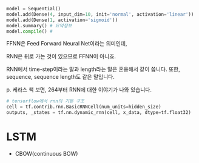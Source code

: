 ```python
model = Sequential()
model.add(Dense(4, input_dim=10, init='normal', activation='linear'))
model.add(Dense(1, activation='sigmoid'))
model.summary() # 요약정보
model.compile() # 
```

FFNN은 Feed Forward Neural Net이라는 의미인데,

RNN은 뒤로 가는 것이 있으므로 FFNN이 아니죠.

RNN에서 time-step이라는 말과 length라는 말은 혼용해서 같이 씁니다. 또한, sequence, sequence length도 같은 말입니다.

p. 케라스 책 보면, 264부터 RNN에 대한 이야기가 나와 있습니다.



```python
# tensorflow에서 rnn의 기본 구조
cell = tf.contrib.rnn.BasicRNNCell(num_units=hidden_size)
outputs, _states = tf.nn.dynamic_rnn(cell, x_data, dtype=tf.float32)
```



# LSTM

- CBOW(continuous BOW)